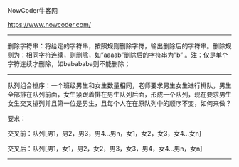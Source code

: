 NowCoder牛客网

https://www.nowcoder.com/

------------------------------------------------------------------------------------------------------------------------------------------

删除字符串：将给定的字符串，按照规则删除字符，输出删除后的字符串。删除规则为：相同字符连续，则删除，如”aaaab”删除后的字符串为”b” 。注：仅是单个字符连续才删除，如babababa则不能删除；

------------------------------------------------------------------------------------------------------------------------------------------

队列组合排序：一个班级男生和女生数量相同，老师要求男生女生进行排队，男生全部排在队列前面，女生紧跟着排在男生队列后面，形成一个队列，现在要求男生女生交叉排列并且第一位是男生，且每个人在在原队列中的顺序不变，如何来做？

 

要求：

交叉前：队列[男1，男2，男3，男4…男n，女1，女2，女3，女4…女n]

交叉后：队列[男1，女1，男2，女2，男3，女3，男4，女4…男n，女n]

------------------------------------------------------------------------------------------------------------------------------------------
